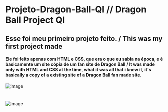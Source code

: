 # Projeto-Dragon-Ball-QI // Dragon Ball Project QI

## Esse foi meu primeiro projeto feito. / This was my first project made

#### Ele foi feito apenas com HTML e CSS, que era o que eu sabia na época, e é basicamente um site cópia de um fan site de Dragon Ball / It was made only with HTML and CSS at the time, what it was all that i knew it, it's basically a copy of a existing site of a Dragon Ball fan made site.


![image](https://user-images.githubusercontent.com/75546113/113014559-11b01e80-9153-11eb-98d5-5fefbdfcef99.png)
#

![image](https://user-images.githubusercontent.com/75546113/113014622-1ffe3a80-9153-11eb-9f47-3e943f209a9f.png)
